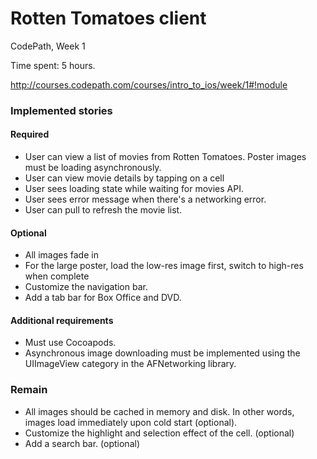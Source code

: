 Rotten Tomatoes client 
===================
CodePath, Week 1

Time spent: 5 hours.

http://courses.codepath.com/courses/intro_to_ios/week/1#!module

### Implemented stories

#### Required
* User can view a list of movies from Rotten Tomatoes. Poster images must be loading asynchronously.
* User can view movie details by tapping on a cell
* User sees loading state while waiting for movies API.
* User sees error message when there's a networking error.
* User can pull to refresh the movie list. 

#### Optional
* All images fade in 
* For the large poster, load the low-res image first, switch to high-res when complete 
* Customize the navigation bar.
* Add a tab bar for Box Office and DVD.

#### Additional requirements
* Must use Cocoapods.
* Asynchronous image downloading must be implemented using the UIImageView category in the AFNetworking library.

### Remain
* All images should be cached in memory and disk. In other words, images load immediately upon cold start (optional).
* Customize the highlight and selection effect of the cell. (optional)
* Add a search bar. (optional)
